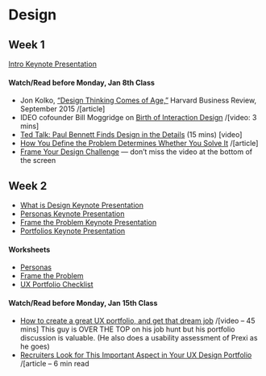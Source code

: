 # Design

## Week 1
[Intro Keynote Presentation](https://drive.google.com/open?id=1Z67BeBCv86EwYmqFfE-uuQo5Ubx5HQAR) 

#### Watch/Read before Monday, Jan 8th Class
* Jon Kolko, [“Design Thinking Comes of Age,”](https://hbr.org/2015/09/design-thinking-comes-of-age) Harvard Business Review, September 2015 /[article]
* IDEO cofounder Bill Moggridge on [Birth of Interaction Design](https://youtu.be/DAHHSS_WgfI) /[video: 3 mins]
* [Ted Talk: Paul Bennett Finds Design in the Details](https://www.ted.com/talks/paul_bennett_finds_design_in_the_details) (15 mins) [video]
* [How You Define the Problem Determines Whether You Solve It](https://hbr.org/2017/06/how-you-define-the-problem-determines-whether-you-solve-it) /[article]
* [Frame Your Design Challenge](http://www.designkit.org/methods/60) — don’t miss the video at the bottom of the screen 



## Week 2
* [What is Design Keynote Presentation](https://drive.google.com/file/d/1jrSeZla3K3G_qRt2OeGOui6IDzyJWYb1) 
* [Personas Keynote Presentation](https://drive.google.com/file/d/1tKPe4KaMJKH4BsM_l3CefSULrNaMXiiR) 
* [Frame the Problem Keynote Presentation](https://drive.google.com/file/d/1gKd-lL9ftspIgyPNwl2uYuIke5QwA_qC)  
* [Portfolios Keynote Presentation](https://drive.google.com/file/d/1DtYNsi2qnpJIbEmasDLDKQfcWjglFsFo/view?usp=sharing)  



#### Worksheets
* [Personas](https://drive.google.com/open?id=0BzZTh8RNmGadaFdBM3NlYmxKOHM) 
* [Frame the Problem](https://drive.google.com/open?id=0BzZTh8RNmGadaFdBM3NlYmxKOHM) 
* [UX Portfolio Checklist](https://drive.google.com/open?id=1JIGagmFFzbrhrAwp5JuTcuLdriFsSa0T) 

	
#### Watch/Read before Monday, Jan 15th Class
* [How to create a great UX portfolio, and get that dream job](https://uideo.net/videos/474)  /[video – 45 mins] This guy is OVER THE TOP on his job hunt but his portfolio discussion is valuable. (He also does a usability assessment of Prexi as he goes)  
* [Recruiters Look for This Important Aspect in Your UX Design Portfolio](https://medium.muz.li/recruiters-look-for-this-important-aspect-in-your-portfolio-1947f15a7766)   /[article – 6 min read
